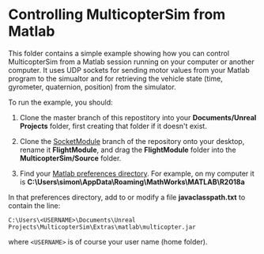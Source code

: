 # Controlling MulticopterSim from Matlab

This folder contains a simple example showing how you can control MulticopterSim from a Matlab session running on
your computer or another computer.  It uses UDP sockets for sending motor values from your Matlab program 
to the simualtor and for retrieving the vehicle state (time, gyrometer, quaternion, position) from the simulator.

To run the example, you should:

1. Clone the master branch of this repostitory into your <b>Documents/Unreal
   Projects</b> folder, first creating that folder if it doesn't exist.
   
2. Clone the  [SocketModule](https://github.com/simondlevy/MulticopterSim/tree/SocketModule) branch
of the repository onto your desktop, rename it <b>FlightModule</b>, and drag the
<b>FlightModule</b> folder into the <b>MulticopterSim/Source</b> folder.

3. Find your [Matlab preferences directory](https://www.mathworks.com/matlabcentral/answers/309984-what-is-the-default-location-of-the-matlab-preferences-directory). 
For example, on my computer it is <b>C:\Users\simon\AppData\Roaming\MathWorks\MATLAB\R2018a</b>

In that preferences directory, add to or modify a file <b>javaclasspath.txt</b> to contain the line:

```C:\Users\<USERNAME>\Documents\Unreal Projects\MulticopterSim\Extras\matlab\multicopter.jar```

where ```<USERNAME>``` is of course your user name (home folder).  
